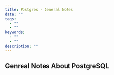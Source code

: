 ```yaml
---
title: Postgres - General Notes
date: ""
tags:
  - ""
  - ""
keywords:
  - ""
  - ""
description: ""
---
```


## Genreal Notes About PostgreSQL
